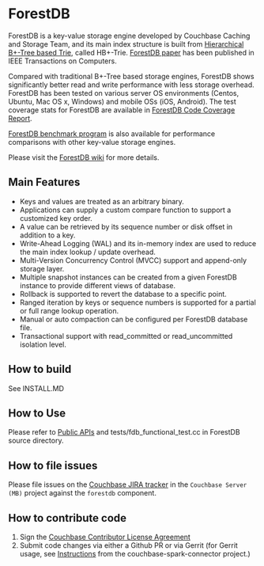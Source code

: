 # ForestDB

ForestDB is a key-value storage engine developed by Couchbase Caching and Storage Team, and its main index structure is built from [Hierarchical B+-Tree based Trie](http://db.csail.mit.edu/sigmod11contest/sigmod_2011_contest_poster_jungsang_ahn.pdf), called HB+-Trie. [ForestDB paper](https://www.computer.org/csdl/trans/tc/preprint/07110563.pdf) has been published in IEEE Transactions on Computers.

Compared with traditional B+-Tree based storage engines, ForestDB shows significantly better read and write performance with less storage overhead. ForestDB has been tested on various server OS environments (Centos, Ubuntu, Mac OS x, Windows) and mobile OSs (iOS, Android). The test coverage stats for ForestDB are available in [ForestDB Code Coverage Report](http://labs.couchbase.com/fdbcoverage/index.html).

[ForestDB benchmark program](https://github.com/couchbaselabs/ForestDB-Benchmark) is also available for performance comparisons with other key-value storage engines.

Please visit the [ForestDB wiki](https://github.com/couchbaselabs/forestdb/wiki) for more details.

## Main Features

- Keys and values are treated as an arbitrary binary.
- Applications can supply a custom compare function to support a customized key order.
- A value can be retrieved by its sequence number or disk offset in addition to a key.
- Write-Ahead Logging (WAL) and its in-memory index are used to reduce the main index lookup / update overhead.
- Multi-Version Concurrency Control (MVCC) support and append-only storage layer.
- Multiple snapshot instances can be created from a given ForestDB instance to provide different views of database.
- Rollback is supported to revert the database to a specific point.
- Ranged iteration by keys or sequence numbers is supported for a partial or full range lookup operation.
- Manual or auto compaction can be configured per ForestDB database file.
- Transactional support with read\_committed or read\_uncommitted isolation level.

## How to build

See INSTALL.MD

## How to Use

Please refer to [Public APIs](https://github.com/couchbaselabs/forestdb/wiki/Public-APIs) and tests/fdb\_functional\_test.cc in ForestDB source directory.

## How to file issues

Please file issues on the [Couchbase JIRA tracker](https://issues.couchbase.com) in the `Couchbase Server (MB)` project against the `forestdb` component.

## How to contribute code

1. Sign the [Couchbase Contributor License
Agreement](http://review.couchbase.org/static/individual_agreement.html)
1. Submit code changes via either a Github PR or via Gerrit (for Gerrit usage, see [Instructions](https://github.com/couchbase/couchbase-spark-connector/blob/master/CONTRIBUTING.md#preparing-for-contribution) from the couchbase-spark-connector project.)


